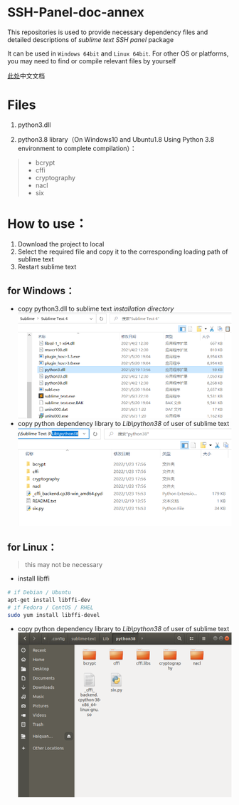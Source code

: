 SSH-Panel-doc-annex
=====================

This repositories is used to provide necessary dependency files and detailed descriptions of *sublime text SSH panel* package

It can be used in `Windows 64bit` and `Linux 64bit`. For other OS or platforms, you may need to find or compile relevant files by yourself

[此处](https://github.com/Haiquan-27/SSH-Panel-doc-annex/blob/main/README-CN.md)中文文档

# Files

1. python3.dll

2. python3.8 library（On Windows10 and Ubuntu1.8 Using Python 3.8 environment to complete compilation）：
> * bcrypt
> * cffi
> * cryptography
> * nacl
> * six

# How to use：
1. Download the project to local
2. Select the required file and copy it to the corresponding loading path of sublime text
3. Restart sublime text

## for Windows：
* copy python3.dll to sublime text *installation directory*
![Screenshot](https://raw.githubusercontent.com/Haiquan-27/SSH-Panel-doc-annex/main/dependent_dll.png)
* copy python dependency library to *Lib\python38* of user of sublime text
![Screenshot](https://github.com/Haiquan-27/SSH-Panel-doc-annex/blob/main/dependent_win.png?raw=true)

## for Linux：
> this may not be necessary
* install libffi
```bash
# if Debian / Ubuntu
apt-get install libffi-dev
# if Fedora / CentOS / RHEL
sudo yum install libffi-devel
```
* copy python dependency library to *Lib\python38* of user of sublime text
![Screenshot](https://github.com/Haiquan-27/SSH-Panel-doc-annex/blob/main/dependent_ubuntu.png?raw=true)
